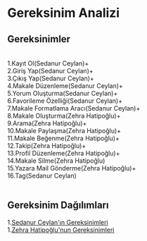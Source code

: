 # Gereksinim Analizi
## Gereksinimler 
<br>
1.Kayıt Ol(Sedanur Ceylan)+
<br>
2.Giriş Yap(Sedanur Ceylan)+
<br>
3.Çıkış Yap(Sedanur Ceylan)+
<br>
4.Makale Düzenleme(Sedanur Ceylan)+
<br>
5.Yorum Oluşturma(Sedanur Ceylan)+
<br>
6.Favorileme Özelliği(Sedanur Ceylan)+
<br>
7.Makale Formatlama Aracı(Sedanur Ceylan)+
<br>
8.Makale Oluşturma(Zehra Hatipoğlu)+
<br>
9.Arama(Zehra Hatipoğlu)+
<br>
10.Makale Paylaşma(Zehra Hatipoğlu)+
<br>
11.Makale Beğenme(Zehra Hatipoğlu)+
<br>
12.Takip(Zehra Hatipoğlu)+
<br>
13.Profil Düzenleme(Zehra Hatipoğlu)+
<br>
14.Makale Silme(Zehra Hatipoğlu)
<br>
15.Yazara Mail Gönderme(Zehra Hatipoğlu)+
<br>
16.Tag(Sedanur Ceylan)
<br>
<br>


## Gereksinim Dağılımları
1.[Sedanur Ceylan'ın Gereksinimleri](Sedanur_Ceylan_Gereksinim.md)
<br>
1.[Zehra Hatipoğlu'nun Gereksinimleri](Zehra_Hatipoğlu_Gereksinim.md)
